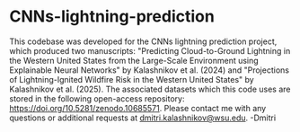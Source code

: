# CNNs-lightning-prediction
This codebase was developed for the CNNs lightning prediction project, which produced two manuscripts: "Predicting Cloud-to-Ground Lightning in the Western United States from the Large-Scale Environment using Explainable Neural Networks" by Kalashnikov et al. (2024) and "Projections of Lightning-Ignited Wildfire Risk in the Western United States" by Kalashnikov et al. (2025). The associated datasets which this code uses are stored in the following open-access repository: https://doi.org/10.5281/zenodo.10685571. Please contact me with any questions or additional requests at dmitri.kalashnikov@wsu.edu. -Dmitri
